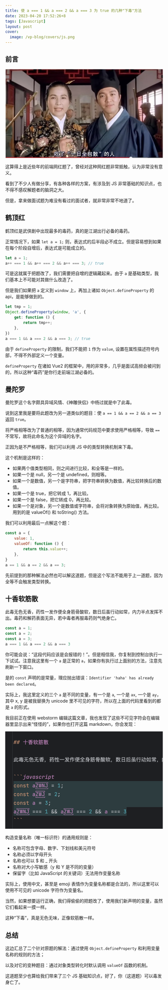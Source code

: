 ```yaml
---
title: 使 a === 1 && a === 2 && a === 3 为 true 的几种"下毒"方法
date: 2023-04-20 17:52:26+8
tags: [Javascript]
layout: post
cover:
  image: /vp-blog/covers/js.png
---
```


## 前言

![](/resources/2023-04/06.jpeg)

这算得上是近些年的前端网红题了，曾经对这种网红题非常抵触，认为非常没有意义。

看到了不少人有做分享，有各种各样的方案，有涉及到 JS 非常基础的知识点，也不得不感叹解题者的脑洞之大。

但是，拿来做面试题为难没有看过的面试者，就非常非常不地道了。


## 鹤顶红

鹤顶红是武侠剧中出现最多的毒药，真的是江湖出行必备的毒药。

正常情况下，如果 `let a = 1;` 则，表达式的后半段必不成立。但是容易想到如果在每个阶段自增后，表达式是可能成立的。

```javascript
let a = 1;
a++ === 1 && a++ === 2 && a++ === 3; // true
```

可是这就属于把题改了，我们需要把自增的逻辑藏起来。由于 `a` 是基础类型，我们基本上不可能对其做什么改造了。

但是我们如果把 `a` 定义到 `window` 上，再加上诸如 `Object.defineProperty` 的 api，是能够做到的。

```javascript
let tmp = 1;
Object.defineProperty(window, 'a', {
    get: function () {
        return tmp++;
    },
})
a === 1 && a === 2 && a === 3; // true
```

由于 `defineProperty` 的限制，我们不能把 `1` 作为 `value`, 设置在属性描述符号内部，不得不外部定义一个变量。

`defineProperty` 在诸如 Vue2 的框架中，用的非常多，几乎是面试高频会被问到的，所以这种“毒药”是你行走前端江湖必备的。


## 曼陀罗

曼陀罗这个名字颇具异域风情、《神雕侠侣》中杨过就是中了此毒。

说到这里我是要将此题改为另一道类似的题目：使 `a == 1 && a == 2 && a == 3` 返回 `true`。

将严格相等改为了普通的相等，因为通常代码规范中要求使用严格相等，导致 `==` 不常写，故将此命名为这个异域的名字。

正因为是不严格相等，我们可以利用 JS 中的类型转换机制来下毒。

这个机制是这样的：

- 如果两个值类型相同，则之间进行比较，和全等是一样的。
- 如果一个是 null，另一个是 undefined，则相等。
- 如果一个是数值，另一个是字符串，把字符串转换为数值，再比较转换后的数值。
- 如果一个是 true，把它转成 1，再比较。
- 如果一个是 false，把它转成 0，再比较。
- 如果一个是对象，另一个是数值或字符串，会将对象转换为原始值，再比较。用到的是 valueOf() 和 toString() 方法。

我们可以利用最后一点解这个题：

```javascript
const a = {
    value: 1,
    valueOf: function () {
        return this.value++;
    },
}
a == 1 && a == 2 && a == 3;
```

先前提到的那种解法必然也可以解这道题，但是这个写法不能用于上一道题，因为全等不会触发类型转换。


## 十香软筋散

此毒无色无香，药性一发作便全身筋骨酸软，数日后虽行动如常，内力半点发挥不出。毒药和解药表面无异，若中毒者再服毒药则气绝身亡。

```javascript
const a‌ = 1;
const a‍ = 2;
const a = 3;
a‌ === 1 && a‍ === 2 && a === 3
```

你可能会说：“这段代码应该是会报错的！”。但是相信我，你复制到控制台执行一下试试。注意我这里有一个 `a` 是正常的 `a`，如果你有执行过上面别的方法，注意先刷新一下窗口。

是的 `const` 声明的是常量，理应抛出错误：`Identifier 'haha' has already been declared`。

实际上，我这里定义的三个 `a` 是不同的变量，有一个是 `a`, 一个是 `ax`, 一个是 `ay`，其中 x, y 是被我替换为 unicode 里不可见的字符，所以在上面的代码里看到的都是 `a` 的形式。

我目前正在使用 webstorm 编辑这篇文章，我也发现了这些不可见字符会在编辑器里显示出来“怪怪的”，如果你也打开这篇 markdown，你会发现：

![](/resources/2023-04/05.png)

构造变量名称（唯一标识符）的通用规则是：

- 名称可包含字母、数字、下划线和美元符号
- 名称必须以字母开头
- 名称也可以 $ 和 _ 开头
- 名称对大小写敏感（y 和 Y 是不同的变量）
- 保留字（比如 JavaScript 的关键词）无法用作变量名称

实际上，使用中文，甚至是 emoji 表情作为变量名称都是合法的，所以这里可以使用不可见的 unicode 字符作为变量名。

当然，如果想要运行正确，我们得偷偷的把题改了，使用我们新声明的变量，虽然它们看起来一摸一样。

这种“下毒”，真是无色无味，正像软筋散一样。


## 总结

这边汇总了二个针对原题的解法：通过使用 `Object.defineProperty` 和利用变量名称的规则的方法；

以及对它的变种题目：通过对象类型转化时默认调用 `valueOf` 函数的机制。

这道题至少也算给我们带来了三个 JS 基础知识点，好了，你（这道题）可以毒发身亡了。
